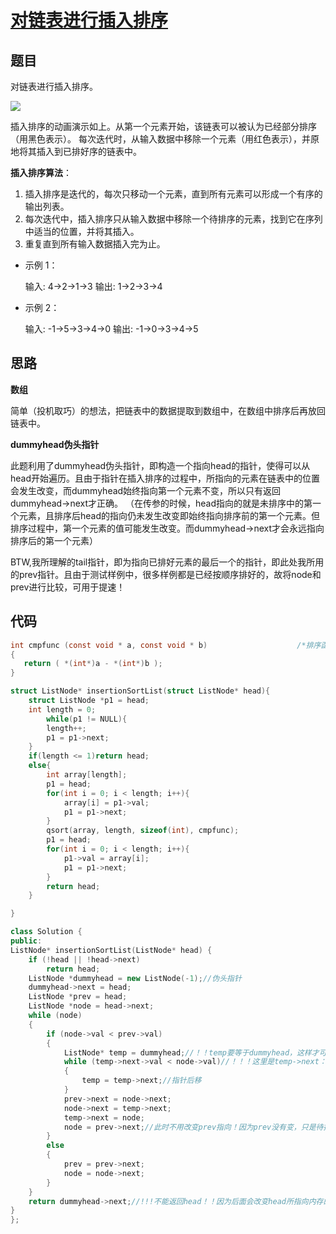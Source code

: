 # [对链表进行插入排序](https://leetcode-cn.com/problems/insertion-sort-list/)

## 题目

对链表进行插入排序。

![](https://upload.wikimedia.org/wikipedia/commons/0/0f/Insertion-sort-example-300px.gif)

插入排序的动画演示如上。从第一个元素开始，该链表可以被认为已经部分排序（用黑色表示）。
每次迭代时，从输入数据中移除一个元素（用红色表示），并原地将其插入到已排好序的链表中。

**插入排序算法**：

1. 插入排序是迭代的，每次只移动一个元素，直到所有元素可以形成一个有序的输出列表。
2. 每次迭代中，插入排序只从输入数据中移除一个待排序的元素，找到它在序列中适当的位置，并将其插入。
3. 重复直到所有输入数据插入完为止。

- 示例 1：

  输入: 4->2->1->3
  输出: 1->2->3->4

- 示例 2：

  输入: -1->5->3->4->0
  输出: -1->0->3->4->5

## 思路

**数组**

简单（投机取巧）的想法，把链表中的数据提取到数组中，在数组中排序后再放回链表中。

**dummyhead伪头指针**

此题利用了dummyhead伪头指针，即构造一个指向head的指针，使得可以从head开始遍历。且由于指针在插入排序的过程中，所指向的元素在链表中的位置会发生改变，而dummyhead始终指向第一个元素不变，所以只有返回dummyhead->next才正确。
（在传参的时候，head指向的就是未排序中的第一个元素，且排序后head的指向仍未发生改变即始终指向排序前的第一个元素。但排序过程中，第一个元素的值可能发生改变。而dummyhead->next才会永远指向排序后的第一个元素）

BTW,我所理解的tail指针，即为指向已排好元素的最后一个的指针，即此处我所用的prev指针。且由于测试样例中，很多样例都是已经按顺序排好的，故将node和prev进行比较，可用于提速！

## 代码

```C
int cmpfunc (const void * a, const void * b)					/*排序函数的比较函数*/
{
   return ( *(int*)a - *(int*)b );
}

struct ListNode* insertionSortList(struct ListNode* head){
    struct ListNode *p1 = head;
    int length = 0;
        while(p1 != NULL){
        length++;
        p1 = p1->next;
    }
    if(length <= 1)return head;
    else{
        int array[length];
        p1 = head;
        for(int i = 0; i < length; i++){
            array[i] = p1->val;
            p1 = p1->next;
        }
        qsort(array, length, sizeof(int), cmpfunc);	
        p1 = head;
        for(int i = 0; i < length; i++){
            p1->val = array[i];
            p1 = p1->next;
        }
        return head;
    }

}
```



```C++
class Solution {
public:
ListNode* insertionSortList(ListNode* head) {
	if (!head || !head->next)
		return head;
	ListNode *dummyhead = new ListNode(-1);//伪头指针
	dummyhead->next = head;
	ListNode *prev = head;
	ListNode *node = head->next;
	while (node)
	{
		if (node->val < prev->val)
		{
			ListNode* temp = dummyhead;//！！temp要等于dummyhead，这样才可以比较第一个元素
			while (temp->next->val < node->val)//！！！这里是temp->next：因为要修改前面的temp的指向
			{
				temp = temp->next;//指针后移
			}
			prev->next = node->next;
			node->next = temp->next;
			temp->next = node;
			node = prev->next;//此时不用改变prev指向！因为prev没有变，只是待排序元素变了位置。
		}
		else
		{
			prev = prev->next;
			node = node->next;
		}
	}
	return dummyhead->next;//!!!不能返回head！！因为后面会改变head所指向内存的位置！
}
};
```

